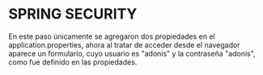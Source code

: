 # SPRING SECURITY

En este paso únicamente se agregaron dos propiedades en el application.properties, ahora al tratar de acceder desde el navegador aparece un formulario, cuyo usuario es "adonis" y la contraseña "adonis", como fue definido en las propiedades.


